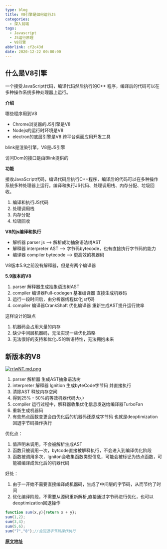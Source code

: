 ```yaml
---
type: blog
title: V8引擎是如何运行JS
categories:
  - 深入前端
tags:
  - Javascript
  - JS运行原理
  - V8引擎
abbrlink: cf2c43d
date: 2020-12-22 00:00:00
---
```


## 什么是V8引擎

一个接受JavaScript代码，编译代码然后执行的C++ 程序，编译后的代码可以在多种操作系统多种处理器上运行。

**介绍**

哪些程序用到V8

- Chrome浏览器的JS引擎是V8
- Nodejs的运行时环境是V8
- electron的底层引擎是V8 跨平台桌面应用开发工具

blink是渲染引擎，V8是JS引擎

访问Dom的接口是由Blink提供的

**功能**

接收JavaScript代码，编译代码后执行C++程序，编译后的代码可以在多种操作系统多种处理器上运行。编译和执行JS代码、处理调用栈、内存分配、垃圾回收。

1. 编译和执行JS代码
2. 处理调用栈
3. 内存分配
4. 垃圾回收

**V8的js编译和执行**

- 解析器  parser  js --> 解析成功抽象语法树AST
- 解释器  interpreter   AST --> 字节码bytecode，也有直接执行字节码的能力
- 编译器  compiler  bytecode --> 更高效的机器码

V8版本5.9之前没有解释器，但是有两个编译器

**5.9版本的V8**

1. parser  解释器生成抽象语法树AST
2. compiler  编译器Full-codegen  基准编译器  直接生成机器码
3. 运行一段时间后，由分析器线程优化js代码
4. compiler  编译器CrankShaft   优化编译器   重新生成AST提升运行效率

这样设计的缺点

1. 机器码会占用大量的内存
2. 缺少中间层机器码，无法实现一些优化策略
3. 无法很好的支持和优化JS的新语特性，无法拥抱未来

## 新版本的V8

[![rrlwNT.md.png](https://s3.ax1x.com/2020/12/22/rrlwNT.md.png)](https://imgchr.com/i/rrlwNT)

1. parser  解析器  生成AST抽象语法树
2. interpreter   解释器   Ignition   生成byteCode字节码  并直接执行
3. 清除AST 释放内存空间
4. 得到25% - 50%的等效机器代码大小
5. compiler  运行过程中，解释器收集优化信息发送给编译器TurboFan
6. 重新生成机器码
7. 有些热点函数变更会由优化后的机器码还原成字节码 也就是deoptimization  回退字节码操作执行

优化点：

1. 值声明未调用，不会被解析生成AST
2. 函数只被调用一次，bytcode直接被解释执行，不会进入到编译优化阶段
3. 函数被调用多次，Igniton会收集函数类型信息，可能会被标记为热点函数，可能被编译成优化后的机器代码

好处：

1. 由于一开始不需要直接编译成机器码，生成了中间层的字节码，从而节约了时间
2. 优化编译阶段，不需要从源码重新解析,直接通过字节码进行优化，也可以deoptimization回退操作

```javascript
function sum(x,y){return x + y};
sum(1,2);
sum(3,4);
sum(5,6);
sum("7","8");//会回退字节码操作执行
```

**[原文地址](https://www.bilibili.com/video/BV1zV411z7RX)**